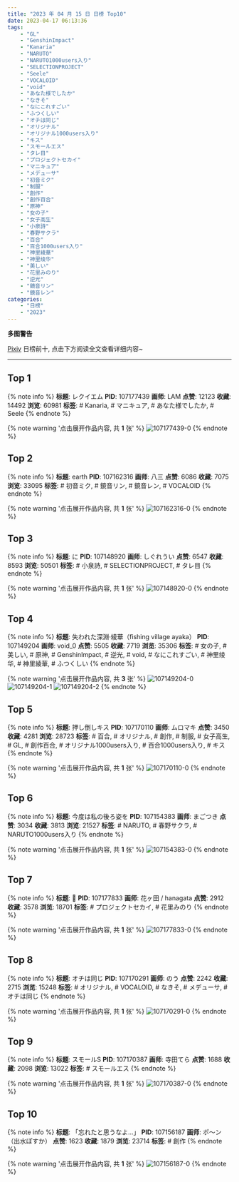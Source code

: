 ```yaml
---
title: "2023 年 04 月 15 日 日榜 Top10"
date: 2023-04-17 06:13:36
tags:
    - "GL"
    - "GenshinImpact"
    - "Kanaria"
    - "NARUTO"
    - "NARUTO1000users入り"
    - "SELECTIONPROJECT"
    - "Seele"
    - "VOCALOID"
    - "void"
    - "あなた様でしたか"
    - "なきそ"
    - "なにこれすごい"
    - "ふつくしい"
    - "オチは同じ"
    - "オリジナル"
    - "オリジナル1000users入り"
    - "キス"
    - "スモールエス"
    - "タレ目"
    - "プロジェクトセカイ"
    - "マニキュア"
    - "メデューサ"
    - "初音ミク"
    - "制服"
    - "創作"
    - "創作百合"
    - "原神"
    - "女の子"
    - "女子高生"
    - "小泉詩"
    - "春野サクラ"
    - "百合"
    - "百合1000users入り"
    - "神里綾華"
    - "神里绫华"
    - "美しい"
    - "花里みのり"
    - "逆光"
    - "鏡音リン"
    - "鏡音レン"
categories:
    - "日榜"
    - "2023"
---
```


<i class="fa fa-triangle-exclamation"></i>**多图警告**<i class="fa fa-triangle-exclamation"></i>

[Pixiv](https://www.pixiv.net/) 日榜前十, 点击下方阅读全文查看详细内容~

<!-- more -->

---

## Top 1

{% note info %}
**标题**: レクイエム
**PID**: 107177439 **画师**: LAM
**点赞**: 12123 **收藏**: 14492 **浏览**: 60981
**标签**: # Kanaria, # マニキュア, # あなた様でしたか, # Seele
{% endnote %}

{% note warning '点击展开作品内容, 共 **1** 张' %}
![107177439-0](https://i.pixiv.re/img-original/img/2023/04/15/00/01/02/107177439_p0.png)
{% endnote %}

## Top 2

{% note info %}
**标题**: earth
**PID**: 107162316 **画师**: 八三
**点赞**: 6086 **收藏**: 7075 **浏览**: 33095
**标签**: # 初音ミク, # 鏡音リン, # 鏡音レン, # VOCALOID
{% endnote %}

{% note warning '点击展开作品内容, 共 **1** 张' %}
![107162316-0](https://i.pixiv.re/img-original/img/2023/04/14/14/44/36/107162316_p0.png)
{% endnote %}

## Top 3

{% note info %}
**标题**: に
**PID**: 107148920 **画师**: しぐれうい
**点赞**: 6547 **收藏**: 8593 **浏览**: 50501
**标签**: # 小泉詩, # SELECTIONPROJECT, # タレ目
{% endnote %}

{% note warning '点击展开作品内容, 共 **1** 张' %}
![107148920-0](https://i.pixiv.re/img-original/img/2023/04/14/00/00/01/107148920_p0.jpg)
{% endnote %}

## Top 4

{% note info %}
**标题**: 失われた深淵·綾華（fishing village ayaka）
**PID**: 107149204 **画师**: void_0
**点赞**: 5505 **收藏**: 7719 **浏览**: 35306
**标签**: # 女の子, # 美しい, # 原神, # GenshinImpact, # 逆光, # void, # なにこれすごい, # 神里绫华, # 神里綾華, # ふつくしい
{% endnote %}

{% note warning '点击展开作品内容, 共 **3** 张' %}
![107149204-0](https://i.pixiv.re/img-original/img/2023/04/14/00/01/47/107149204_p0.jpg)
![107149204-1](https://i.pixiv.re/img-original/img/2023/04/14/00/01/47/107149204_p1.jpg)
![107149204-2](https://i.pixiv.re/img-original/img/2023/04/14/00/01/47/107149204_p2.jpg)
{% endnote %}

## Top 5

{% note info %}
**标题**: 押し倒しキス
**PID**: 107170110 **画师**: ムロマキ
**点赞**: 3450 **收藏**: 4281 **浏览**: 28723
**标签**: # 百合, # オリジナル, # 創作, # 制服, # 女子高生, # GL, # 創作百合, # オリジナル1000users入り, # 百合1000users入り, # キス
{% endnote %}

{% note warning '点击展开作品内容, 共 **1** 张' %}
![107170110-0](https://i.pixiv.re/img-original/img/2023/04/14/20/30/18/107170110_p0.jpg)
{% endnote %}

## Top 6

{% note info %}
**标题**: 今度は私の後ろ姿を
**PID**: 107154383 **画师**: まごつき
**点赞**: 3034 **收藏**: 3813 **浏览**: 21527
**标签**: # NARUTO, # 春野サクラ, # NARUTO1000users入り
{% endnote %}

{% note warning '点击展开作品内容, 共 **1** 张' %}
![107154383-0](https://i.pixiv.re/img-original/img/2023/04/14/04/37/12/107154383_p0.png)
{% endnote %}

## Top 7

{% note info %}
**标题**: 🍣
**PID**: 107177833 **画师**: 花ヶ田 / hanagata
**点赞**: 2912 **收藏**: 3578 **浏览**: 18701
**标签**: # プロジェクトセカイ, # 花里みのり
{% endnote %}

{% note warning '点击展开作品内容, 共 **1** 张' %}
![107177833-0](https://i.pixiv.re/img-original/img/2023/04/15/00/06/15/107177833_p0.png)
{% endnote %}

## Top 8

{% note info %}
**标题**: オチは同じ
**PID**: 107170291 **画师**: のう
**点赞**: 2242 **收藏**: 2715 **浏览**: 15248
**标签**: # オリジナル, # VOCALOID, # なきそ, # メデューサ, # オチは同じ
{% endnote %}

{% note warning '点击展开作品内容, 共 **1** 张' %}
![107170291-0](https://i.pixiv.re/img-original/img/2023/04/14/20/35/41/107170291_p0.jpg)
{% endnote %}

## Top 9

{% note info %}
**标题**: スモールS
**PID**: 107170387 **画师**: 寺田てら
**点赞**: 1688 **收藏**: 2098 **浏览**: 13022
**标签**: # スモールエス
{% endnote %}

{% note warning '点击展开作品内容, 共 **1** 张' %}
![107170387-0](https://i.pixiv.re/img-original/img/2023/04/14/20/39/12/107170387_p0.png)
{% endnote %}

## Top 10

{% note info %}
**标题**: 「忘れたと思うなよ…」
**PID**: 107156187 **画师**: ポ～ン（出水ぽすか）
**点赞**: 1623 **收藏**: 1879 **浏览**: 23714
**标签**: # 創作
{% endnote %}

{% note warning '点击展开作品内容, 共 **1** 张' %}
![107156187-0](https://i.pixiv.re/img-original/img/2023/04/14/07/30/02/107156187_p0.jpg)
{% endnote %}
